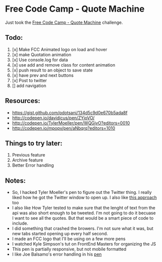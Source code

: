 # Free Code Camp - Quote Machine
Just took the [Free Code Camp - Quote Machine](https://www.freecodecamp.com/challenges/build-a-random-quote-machine) challenge.


## Todo:

1. [x] Make FCC Animated logo on load and hover
2. [x] make Quotation animation
3. [x]  Use console.log for data
4. [x] use add and remove class for content animation
5. [x] push result to an object to save state
6. [x] have prev and next buttons
7. [x] Post to twitter
10. [] add navigation


## Resources:
- https://gist.github.com/pdotsani/134d5c9d0e670b5ada8f
- http://codepen.io/davidicus/pen/ZYjoVO/
- http://codepen.io/TylerMoeller/pen/WQGjvO?editors=0010
- http://codepen.io/mpopv/pen/aNbqrq?editors=1010


## Things to try later:
1. Previous feature
2. Archive feature
3. Better Error handling


## Notes:
- So, I hacked Tyler Moeller's pen to figure out the Twitter thing. I really liked how he got the Twitter window to open up. I also like [this approach](http://codepen.io/mpopv/pen/aNbqrq?editors=1010) too
- I also like How Tyler tested to make sure that the lenght of text from the api was also short enough to be tweeted. I'm not going to do it becuase I want to see all the quotes. But that would be a smart piece of code to include.
- I did something that crashed the browers. I'm not sure what it was, but new tabs started opening up every half second.
- I made an FCC logo that I'll be using on a few more pens
- I watched Kyle Simpson's tut on FrontEnd Masters for organizing the JS
- This pen is partially responsive, but not mobile formatted
- I like Joe Balsamo's error handling in his [pen](http://codepen.io/jbalsamo/pen/rVvWvx)
